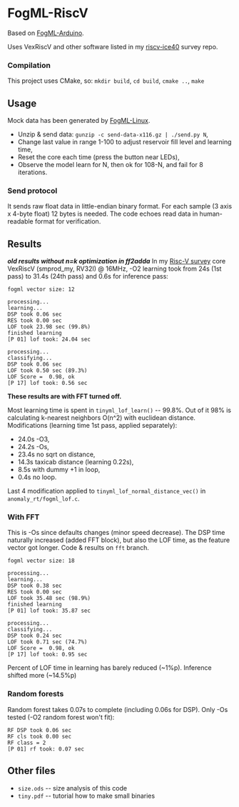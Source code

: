 # FogML-RiscV

Based on [FogML-Arduino](https://github.com/tszydlo/FogML-Arduino).

Uses VexRiscV and other software listed in my [riscv-ice40](https://github.com/MrJake222/riscv-ice40) survey repo.

### Compilation
This project uses CMake, so: `mkdir build`, `cd build`, `cmake ..`, `make`

## Usage
Mock data has been generated by [FogML-Linux](https://github.com/MrJake222/FogML-Linux/).
- Unzip & send data: `gunzip -c send-data-x116.gz | ./send.py N`,
- Change last value in range 1-100 to adjust reservoir fill level and learning time,
- Reset the core each time (press the button near LEDs),
- Observe the model learn for N, then ok for 108-N, and fail for 8 iterations.

### Send protocol
It sends raw float data in little-endian binary format. For each sample (3 axis x 4-byte float)
12 bytes is needed. The code echoes read data in human-readable format for verification.

## Results
***old results without n=k optimization in ff2adda***
In my [Risc-V survey](https://github.com/MrJake222/riscv-ice40) core VexRiscV (smprod_my, RV32I) @ 16MHz, -O2
learning took from 24s (1st pass) to 31.4s (24th pass) and 0.6s for inference pass:
```
fogml vector size: 12
```
```
processing...
learning...
DSP took 0.06 sec
RES took 0.00 sec
LOF took 23.98 sec (99.8%)
finished learning
[P 01] lof took: 24.04 sec
```
```
processing...
classifying...
DSP took 0.06 sec
LOF took 0.50 sec (89.3%)
LOF Score =  0.98, ok
[P 17] lof took: 0.56 sec
```
**These results are with FFT turned off.**

Most learning time is spent in `tinyml_lof_learn()` -- 99.8%.
Out of it 98% is calculating k-nearest neighbors O(n^2) with euclidean distance.
Modifications (learning time 1st pass, applied separately):
- 24.0s -O3,
- 24.2s -Os,
- 23.4s no sqrt on distance,
- 14.3s taxicab distance (learning 0.22s),
-  8.5s with dummy +1 in loop,
-  0.4s no loop.

Last 4 modification applied to `tinyml_lof_normal_distance_vec()` in `anomaly_rt/fogml_lof.c`.

### With FFT
This is -Os since defaults changes (minor speed decrease).
The DSP time naturally increased (added FFT block), but also the LOF time,
as the feature vector got longer.
Code & results on `fft` branch.
```
fogml vector size: 18
```
```
processing...
learning...
DSP took 0.38 sec
RES took 0.00 sec
LOF took 35.48 sec (98.9%)
finished learning
[P 01] lof took: 35.87 sec
```
```
processing...
classifying...
DSP took 0.24 sec
LOF took 0.71 sec (74.7%)
LOF Score =  0.98, ok
[P 17] lof took: 0.95 sec
```

Percent of LOF time in learning has barely reduced (~1%p). Inference
shifted more (~14.5%p)

### Random forests

Random forest takes 0.07s to complete (including 0.06s for DSP).
Only -Os tested (-O2 random forest won't fit):
```
RF DSP took 0.06 sec
RF cls took 0.00 sec
RF class = 2
[P 01] rf took: 0.07 sec
```

## Other files
- `size.ods` -- size analysis of this code
- `tiny.pdf` -- tutorial how to make small binaries
